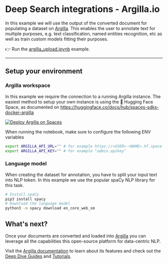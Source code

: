 # Deep Search integrations - Argilla.io

In this example we will use the output of the converted document for populating a dataset on
[Argilla](https://argilla.io). This enables the user to annotate text for multiple purposes,
e.g. text classification, named entities recognition, etc as well as train custom models fitting their purposes.


:point_right: Run the [argilla_upload.ipynb](./argilla_upload.ipynb) example.


---

## Setup your environment

### Argilla workspace

In this example we require the connection to a running Argilla instance. The easiest method to setup your own
instance is using the 🤗 Hugging Face Space, as documented on https://huggingface.co/docs/hub/spaces-sdks-docker-argilla

[![Deploy Argilla on Spaces](https://huggingface.co/datasets/huggingface/badges/raw/main/deploy-to-spaces-lg.svg)](https://huggingface.co/new-space?template=argilla/argilla-template-space)

When running the notebook, make sure to configure the following ENV variables

```bash
export ARGILLA_API_URL="" # for example https://<USER>-<NAME>.hf.space
export ARGILLA_API_KEY="" # for example "admin.apikey"
```

### Language model

When creating the dataset for annotation, you have to split your input text into NLP token. In this example we use the popular spaCy NLP library for this task.

```bash
# Install spaCy
pip3 install spacy
# Download the language model
python3 -m spacy download en_core_web_sm
```

## What's next?

Once your documents are converted and loaded into [Argilla](https://docs.argilla.io/en/latest/index.html) you can leverage
all the capabilities this open-source platform for data-centric NLP.

Visit the <a href="https://docs.argilla.io" rel="nofollow" target="_blank">Argilla documentation</a> to learn about its features and check out the <a href="https://docs.argilla.io/en/latest/guides/guides.html" rel="nofollow" target="_blank">Deep Dive Guides</a> and <a href="https://docs.argilla.io/en/latest/tutorials/tutorials.html" rel="nofollow" target="_blank">Tutorials</a>.
